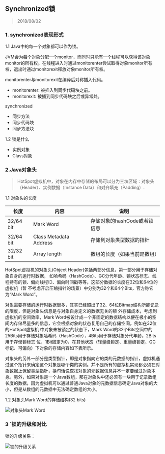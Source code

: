## Synchronized锁

> 2018/08/02

### 1. synchronized表现形式

1.1 Java中的每一个对象都可以作为锁。

JVM会为每个对象分配一个monitor，而同时只能有一个线程可以获得该对象monitor的所有权。在线程进入时通过monitorenter尝试取得对象monitor所有权，退出时通过monitorexit释放对象monitor所有权。

monitorenter与monitorexit在编译后对称插入代码。

* monitorenter: 被插入到同步代码块之前。
* monitorexit: 被插到同步代码块之后或异常处。

synchronized 

* 同步方法
* 同步代码块
* 同步方法块

1.2 锁是什么

* 实例对象
* Class对象

### 2.Java对象头

>HotSpot虚拟机中，对象在内存中存储的布局可以分为三块区域：对象头（Header）、实例数据（Instance Data）和对齐填充（Padding）.

1.1 对象头的长度

长度|内容|说明
---|---|---
32/64 bit|Mark Word|存储对象的hashCode或者锁信息
32/64 bit|Class Metadata Address|存储到对象类型数据的指针
32/32 bit|Array length|数组的长度（如果当前是数组）

HotSpot虚拟机的对象头(Object Header)包括两部分信息，第一部分用于存储对象自身的运行时数据， 如哈希码（HashCode）、GC分代年龄、锁状态标志、线程持有的锁、偏向线程ID、偏向时间戳等等，这部分数据的长度在32位和64位的虚拟机（暂 不考虑开启压缩指针的场景）中分别为32个和64个Bits，官方称它为“Mark Word”。

对象需要存储的运行时数据很多，其实已经超出了32、64位Bitmap结构所能记录的限度，但是对象头信息是与对象自身定义的数据无关的额 外存储成本，考虑到虚拟机的空间效率，Mark Word被设计成一个非固定的数据结构以便在极小的空间内存储尽量多的信息，它会根据对象的状态复用自己的存储空间。例如在32位的HotSpot虚拟机 中对象未被锁定的状态下，Mark Word的32个Bits空间中的25Bits用于存储对象哈希码（HashCode），4Bits用于存储对象分代年龄，2Bits用于存储锁标志 位，1Bit固定为0，在其他状态（轻量级锁定、重量级锁定、GC标记、可偏向）下对象的存储内容如下表所示。

对象头的另外一部分是类型指针，即是对象指向它的类的元数据的指针，虚拟机通过这个指针来确定这个对象是哪个类的实例。并不是所有的虚拟机实现都必须在对象数据上保留类型指针，换句话说查找对象的元数据信息并不一定要经过对象本身。另外，如果对象是一个Java数组，那在对象头中还必须有一块用于记录数组长度的数据，因为虚拟机可以通过普通Java对象的元数据信息确定Java对象的大小，但是从数组的元数据中无法确定数组的大小。    

1.2 对象头Mark Word的存储结构(32 bits)

![对象头Mark Word](https://wx3.sinaimg.cn/mw690/7968cbf7gy1ftvsr5kd9jj20rr09nq5z.jpg)


### 3 `锁的升级和对比

锁的升级关系：

![锁的升级关系](https://blog.dreamtobe.cn/img/java_synchronized.png)


